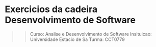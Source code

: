 # Exercicios da cadeira Desenvolvimento de Software

>> Curso: Analise e Desenvolvimento de Software
>> Insituicao: Universidade Estacio de Sa
>> Turma: CCT0779


